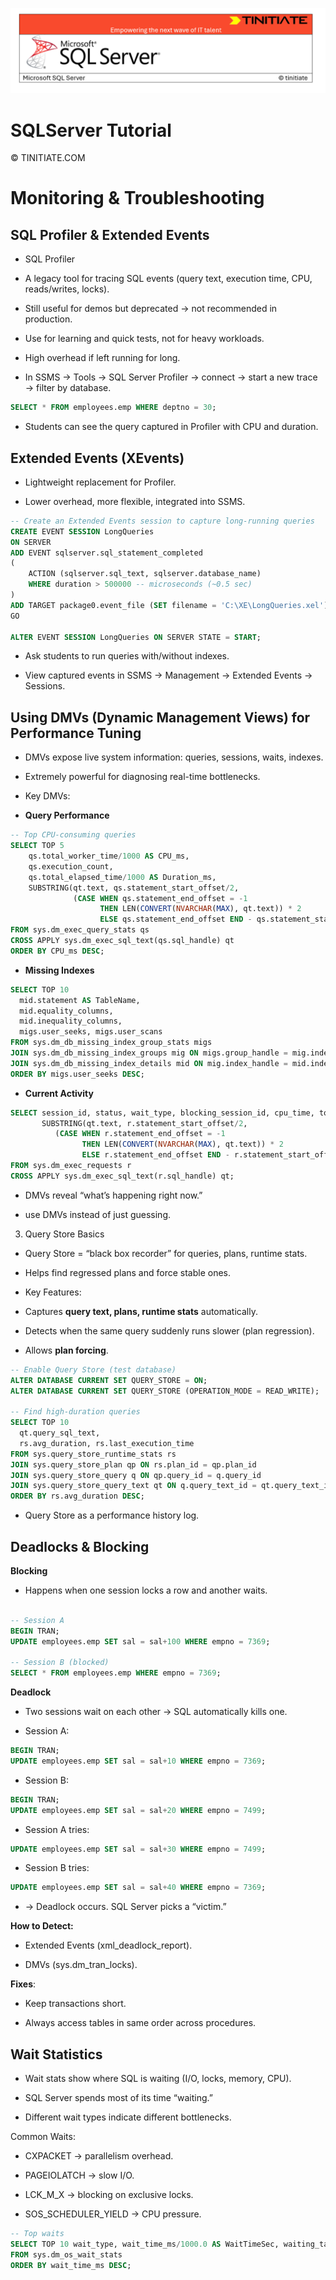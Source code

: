 ![SQLServer Tinitiate Image](sqlserver.png)

# SQLServer Tutorial

&copy; TINITIATE.COM

# Monitoring & Troubleshooting

## SQL Profiler & Extended Events

* SQL Profiler

* A legacy tool for tracing SQL events (query text, execution time, CPU, reads/writes, locks).

* Still useful for demos but deprecated → not recommended in production.

* Use for learning and quick tests, not for heavy workloads.

* High overhead if left running for long.

* In SSMS → Tools → SQL Server Profiler → connect → start a new trace → filter by database.

```sql
SELECT * FROM employees.emp WHERE deptno = 30;
```

* Students can see the query captured in Profiler with CPU and duration.

## Extended Events (XEvents)

* Lightweight replacement for Profiler.

* Lower overhead, more flexible, integrated into SSMS.

```sql
-- Create an Extended Events session to capture long-running queries
CREATE EVENT SESSION LongQueries
ON SERVER
ADD EVENT sqlserver.sql_statement_completed
(
    ACTION (sqlserver.sql_text, sqlserver.database_name)
    WHERE duration > 500000 -- microseconds (~0.5 sec)
)
ADD TARGET package0.event_file (SET filename = 'C:\XE\LongQueries.xel');
GO

ALTER EVENT SESSION LongQueries ON SERVER STATE = START;

```

* Ask students to run queries with/without indexes.

* View captured events in SSMS → Management → Extended Events → Sessions.

## Using DMVs (Dynamic Management Views) for Performance Tuning

* DMVs expose live system information: queries, sessions, waits, indexes.

* Extremely powerful for diagnosing real-time bottlenecks.

* Key DMVs:

* **Query Performance**
```sql
-- Top CPU-consuming queries
SELECT TOP 5 
    qs.total_worker_time/1000 AS CPU_ms,
    qs.execution_count,
    qs.total_elapsed_time/1000 AS Duration_ms,
    SUBSTRING(qt.text, qs.statement_start_offset/2,
              (CASE WHEN qs.statement_end_offset = -1 
                    THEN LEN(CONVERT(NVARCHAR(MAX), qt.text)) * 2 
                    ELSE qs.statement_end_offset END - qs.statement_start_offset)/2) AS QueryText
FROM sys.dm_exec_query_stats qs
CROSS APPLY sys.dm_exec_sql_text(qs.sql_handle) qt
ORDER BY CPU_ms DESC;
```

* **Missing Indexes**
```sql
SELECT TOP 10
  mid.statement AS TableName,
  mid.equality_columns,
  mid.inequality_columns,
  migs.user_seeks, migs.user_scans
FROM sys.dm_db_missing_index_group_stats migs
JOIN sys.dm_db_missing_index_groups mig ON migs.group_handle = mig.index_group_handle
JOIN sys.dm_db_missing_index_details mid ON mig.index_handle = mid.index_handle
ORDER BY migs.user_seeks DESC;
```

* **Current Activity**

```sql
SELECT session_id, status, wait_type, blocking_session_id, cpu_time, total_elapsed_time,
       SUBSTRING(qt.text, r.statement_start_offset/2, 
          (CASE WHEN r.statement_end_offset = -1 
                THEN LEN(CONVERT(NVARCHAR(MAX), qt.text)) * 2 
                ELSE r.statement_end_offset END - r.statement_start_offset)/2) AS RunningSQL
FROM sys.dm_exec_requests r
CROSS APPLY sys.dm_exec_sql_text(r.sql_handle) qt;
```

* DMVs reveal “what’s happening right now.”

* use DMVs instead of just guessing.

3. Query Store Basics

* Query Store = “black box recorder” for queries, plans, runtime stats.

* Helps find regressed plans and force stable ones.

* Key Features:

* Captures **query text, plans, runtime stats** automatically.

* Detects when the same query suddenly runs slower (plan regression).

* Allows **plan forcing**.

```sql
-- Enable Query Store (test database)
ALTER DATABASE CURRENT SET QUERY_STORE = ON;
ALTER DATABASE CURRENT SET QUERY_STORE (OPERATION_MODE = READ_WRITE);

-- Find high-duration queries
SELECT TOP 10
  qt.query_sql_text,
  rs.avg_duration, rs.last_execution_time
FROM sys.query_store_runtime_stats rs
JOIN sys.query_store_plan qp ON rs.plan_id = qp.plan_id
JOIN sys.query_store_query q ON qp.query_id = q.query_id
JOIN sys.query_store_query_text qt ON q.query_text_id = qt.query_text_id
ORDER BY rs.avg_duration DESC;

```

* Query Store as a performance history log.


## Deadlocks & Blocking

**Blocking**

* Happens when one session locks a row and another waits.

```sql

-- Session A
BEGIN TRAN;
UPDATE employees.emp SET sal = sal+100 WHERE empno = 7369;

-- Session B (blocked)
SELECT * FROM employees.emp WHERE empno = 7369;

```
**Deadlock**
* Two sessions wait on each other → SQL automatically kills one.


* Session A:
```sql
BEGIN TRAN;
UPDATE employees.emp SET sal = sal+10 WHERE empno = 7369;
```

* Session B:
```sql
BEGIN TRAN;
UPDATE employees.emp SET sal = sal+20 WHERE empno = 7499;
```

* Session A tries:

```sql
UPDATE employees.emp SET sal = sal+30 WHERE empno = 7499;
```

* Session B tries:

```sql
UPDATE employees.emp SET sal = sal+40 WHERE empno = 7369;
```

* → Deadlock occurs. SQL Server picks a “victim.”

**How to Detect:**

* Extended Events (xml_deadlock_report).

* DMVs (sys.dm_tran_locks).

**Fixes**:

* Keep transactions short.

* Always access tables in same order across procedures.

## Wait Statistics

* Wait stats show where SQL is waiting (I/O, locks, memory, CPU).

* SQL Server spends most of its time “waiting.”

* Different wait types indicate different bottlenecks.

Common Waits:

* CXPACKET → parallelism overhead.

* PAGEIOLATCH → slow I/O.

* LCK_M_X → blocking on exclusive locks.

* SOS_SCHEDULER_YIELD → CPU pressure.

```sql
-- Top waits
SELECT TOP 10 wait_type, wait_time_ms/1000.0 AS WaitTimeSec, waiting_tasks_count
FROM sys.dm_os_wait_stats
ORDER BY wait_time_ms DESC;
```
